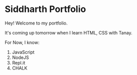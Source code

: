 # Siddharth Portfolio

Hey! Welcome to my portfolio.

It's coming up tomorrow when I learn HTML, CSS with Tanay.

For Now, I know:

1. JavaScript
2. NodeJS
3. Repl.it
4. CHALK
